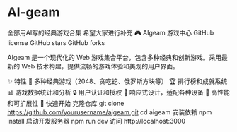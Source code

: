 # AI-geam
全部用AI写的经典游戏合集
希望大家进行补充
🎮 AIgeam 游戏中心
GitHub license GitHub stars GitHub forks

AIgeam 是一个现代化的 Web 游戏集合平台，包含多种经典和创新游戏。采用最新的 Web 技术构建，提供流畅的游戏体验和美观的用户界面。

✨ 特性
🎲 多种经典游戏（2048、贪吃蛇、俄罗斯方块等）
🏆 排行榜和成就系统
📊 游戏数据统计和分析
🔒 用户认证和授权
📱 响应式设计，适配各种设备
🚀 高性能和可扩展性
🚀 快速开始
克隆仓库
git clone https://github.com/yourusername/aigeam.git
cd aigeam
安装依赖
npm install
启动开发服务器
npm run dev
访问 http://localhost:3000
